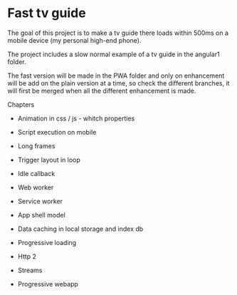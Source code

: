 # Fast tv guide

The goal of this project is to make a tv guide there loads within 500ms on a mobile device (my personal high-end phone).

The project includes a slow normal example of a tv guide in the angular1 folder.

The fast version will be made in the PWA folder and only on enhancement will be add on the plain version at a time, so check the different  branches, it will first be merged when all the different enhancement is made.

Chapters

- Animation in css / js - whitch properties 
- Script execution on mobile 
- Long frames 
- Trigger layout in loop 
- Idle callback 
- Web worker 

- Service worker 
- App shell model 
- Data caching in local storage and index db 
- Progressive loading
- Http 2
- Streams

- Progressive webapp 
